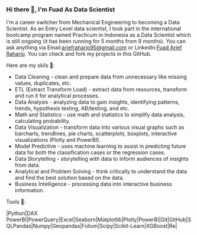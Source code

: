 ### Hi there 👋, I'm Fuad As Data Scientist
I'm a career switcher from Mechanical Engineering to becoming a Data Scientist. As an Entry Level data scientist, I took part in the international bootcamp program named Practicum in Indonesia as a Data Scientist which is still ongoing (it has been running for 5 months from 9 months). You can ask anything via Email:[ariefraharjo95@gmail.com](mailto:ariefraharjo95@gmail.com) or LinkedIn:[Fuad Arief Raharjo](https://www.linkedin.com/in/fuad-arief-raharjo-3b6056104/). You can check and fork my projects in this GitHub.

Here are my skils 🚀:
- Data Cleaning - clean and prepare data from unnecessary like missing values, duplicates, etc.
- ETL (Extract Transform Load) - extract data from resources, transform and run it for analytical processes.
- Data Analysis - analyzing data to gain insights, identifying patterns, trends, hypothesis testing, AB/testing, and etc.
- Math and Statistics - use math and statistics to simplify data analysis, calculating probability.
- Data Visualization - transform data into various visual graphs such as barcharts, trendlines, pie charts, scatterplots, boxplots, interactive visualizations (Plotly and PowerBI).
- Model Predictive - uses machine learning to assist in predicting future data for both the classification cases or the regression cases.
- Data Storytelling - storytelling with data to inform audiences of insights from data.
- Analytical and Problem Solving - think critically to understand the data and find the best solution based on the data.
- Business Intelligence - processing data into interactive business information.

Tools 🔭:

|Python|DAX PowerBI|PowerQuery|Excel|Seaborn|Matplotlib|Plotly|PowerBI|Git|GitHub|SQLPandas|Numpy|Geopandas|Folium|Scipy|Scikit-Learn|XGBoost|Re|
<!--
**fuadraharjo/fuadraharjo** is a ✨ _special_ ✨ repository because its `README.md` (this file) appears on your GitHub profile.

Here are some ideas to get you started:

- 🔭 I’m currently working on ...
- 🌱 I’m currently learning ...
- 👯 I’m looking to collaborate on ...
- 🤔 I’m looking for help with ...
- 💬 Ask me about ...
- 📫 How to reach me: ...
- 😄 Pronouns: ...
- ⚡ Fun fact: ...
-->

